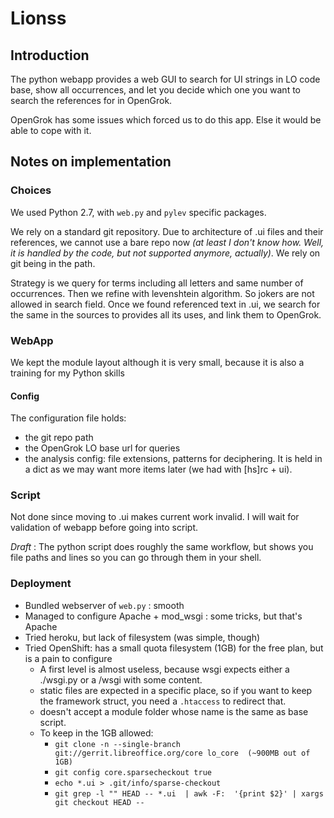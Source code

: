 Lionss
======

Introduction
--------------
The python webapp provides a web GUI to search for UI strings in LO code base, show all occurrences, and let you decide which one you want to search the references for in OpenGrok.

OpenGrok has some issues which forced us to do this app. Else it would be able to cope with it.


Notes on implementation
-------------------------------
### Choices

We used Python 2.7, with `web.py` and `pylev` specific packages.

We rely on a standard git repository. Due to architecture of .ui files and their references, we cannot use a bare repo now *(at least I don't know how. Well, it is handled by the code, but not supported anymore, actually)*.
We rely on git being in the path.

Strategy is we query for terms including all letters and same number of occurrences. Then we refine with levenshtein algorithm. So jokers are not allowed in search field. Once we found referenced text in .ui, we search for the same in the sources to provides all its uses, and link them to OpenGrok.

### WebApp

We kept the module layout although it is very small, because it is also a training for my Python skills

#### Config

The configuration file holds:

* the git repo path
* the OpenGrok LO base url for queries
* the analysis config: file extensions, patterns for deciphering. It is held in a dict as we may want more items later (we had with [hs]rc + ui).

### Script

Not done since moving to .ui makes current work invalid. I will wait for validation of webapp before going into script.

*Draft* : The python script does roughly the same workflow, but shows you file paths and lines so you can go through them in your shell.

### Deployment

+ Bundled webserver of  `web.py` : smooth
+ Managed to configure Apache + mod_wsgi : some tricks, but that's Apache
+ Tried heroku, but lack of filesystem (was simple, though)
+ Tried OpenShift: has a small quota filesystem (1GB) for the free plan, but is a pain to configure
  + A first level is almost useless, because wsgi expects either a ./wsgi.py or a /wsgi with some content.
  + static files are expected in a specific place, so if you want to keep the framework struct, you need a `.htaccess` to redirect that.
  + doesn't accept a module folder whose name is the same as base script.
  + To keep in the 1GB allowed:
    + `git clone -n --single-branch  git://gerrit.libreoffice.org/core lo_core  (~900MB out of 1GB)`
    + `git config core.sparsecheckout true`
    + `echo *.ui > .git/info/sparse-checkout`
    + `git grep -l "" HEAD -- *.ui  | awk -F:  '{print $2}' | xargs git checkout HEAD --`
